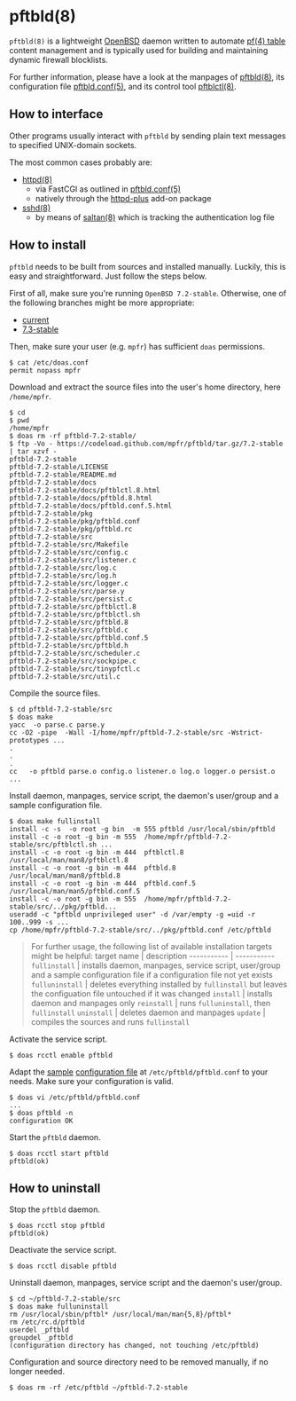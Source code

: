 # pftbld(8)

`pftbld(8)` is a lightweight [OpenBSD](https://www.openbsd.org) daemon written to automate [pf(4) table](http://man.openbsd.org/pf.conf#TABLES) content management and is typically used for building and maintaining dynamic firewall blocklists.

For further information, please have a look at the manpages of [pftbld(8)](https://mpfr.net/man/pftbld/7.2-stable/pftbld.8.html), its configuration file [pftbld.conf(5)](https://mpfr.net/man/pftbld/7.2-stable/pftbld.conf.5.html), and its control tool [pftblctl(8)](https://mpfr.net/man/pftbld/7.2-stable/pftblctl.8.html).

## How to interface

Other programs usually interact with `pftbld` by sending plain text messages to specified UNIX-domain sockets.

The most common cases probably are:
* [httpd(8)](http://man.openbsd.org/httpd)
	* via FastCGI as outlined in [pftbld.conf(5)](https://mpfr.net/man/pftbld/7.2-stable/pftbld.conf.5.html#EXAMPLES)
	* natively through the [httpd-plus](https://github.com/mpfr/httpd-plus#notify-on-block) add-on package
* [sshd(8)](http://man.openbsd.org/sshd)
	* by means of [saltan(8)](https://github.com/mpfr/saltan) which is tracking the authentication log file

## How to install

`pftbld` needs to be built from sources and installed manually. Luckily, this is easy and straightforward. Just follow the steps below.

First of all, make sure you're running `OpenBSD 7.2-stable`. Otherwise, one of the following branches might be more appropriate:
* [current](https://github.com/mpfr/pftbld)
* [7.3-stable](https://github.com/mpfr/pftbld/tree/7.3-stable)

Then, make sure your user (e.g. `mpfr`) has sufficient `doas` permissions.

```
$ cat /etc/doas.conf
permit nopass mpfr
```

Download and extract the source files into the user's home directory, here `/home/mpfr`.

```
$ cd
$ pwd
/home/mpfr
$ doas rm -rf pftbld-7.2-stable/
$ ftp -Vo - https://codeload.github.com/mpfr/pftbld/tar.gz/7.2-stable | tar xzvf -
pftbld-7.2-stable
pftbld-7.2-stable/LICENSE
pftbld-7.2-stable/README.md
pftbld-7.2-stable/docs
pftbld-7.2-stable/docs/pftblctl.8.html
pftbld-7.2-stable/docs/pftbld.8.html
pftbld-7.2-stable/docs/pftbld.conf.5.html
pftbld-7.2-stable/pkg
pftbld-7.2-stable/pkg/pftbld.conf
pftbld-7.2-stable/pkg/pftbld.rc
pftbld-7.2-stable/src
pftbld-7.2-stable/src/Makefile
pftbld-7.2-stable/src/config.c
pftbld-7.2-stable/src/listener.c
pftbld-7.2-stable/src/log.c
pftbld-7.2-stable/src/log.h
pftbld-7.2-stable/src/logger.c
pftbld-7.2-stable/src/parse.y
pftbld-7.2-stable/src/persist.c
pftbld-7.2-stable/src/pftblctl.8
pftbld-7.2-stable/src/pftblctl.sh
pftbld-7.2-stable/src/pftbld.8
pftbld-7.2-stable/src/pftbld.c
pftbld-7.2-stable/src/pftbld.conf.5
pftbld-7.2-stable/src/pftbld.h
pftbld-7.2-stable/src/scheduler.c
pftbld-7.2-stable/src/sockpipe.c
pftbld-7.2-stable/src/tinypfctl.c
pftbld-7.2-stable/src/util.c
```

Compile the source files.

```
$ cd pftbld-7.2-stable/src
$ doas make
yacc  -o parse.c parse.y
cc -O2 -pipe  -Wall -I/home/mpfr/pftbld-7.2-stable/src -Wstrict-prototypes ...
.
.
.
cc   -o pftbld parse.o config.o listener.o log.o logger.o persist.o ...
```

Install daemon, manpages, service script, the daemon's user/group and a sample configuration file.

```
$ doas make fullinstall
install -c -s  -o root -g bin  -m 555 pftbld /usr/local/sbin/pftbld
install -c -o root -g bin -m 555  /home/mpfr/pftbld-7.2-stable/src/pftblctl.sh ...
install -c -o root -g bin -m 444  pftblctl.8 /usr/local/man/man8/pftblctl.8
install -c -o root -g bin -m 444  pftbld.8 /usr/local/man/man8/pftbld.8
install -c -o root -g bin -m 444  pftbld.conf.5 /usr/local/man/man5/pftbld.conf.5
install -c -o root -g bin -m 555  /home/mpfr/pftbld-7.2-stable/src/../pkg/pftbld...
useradd -c "pftbld unprivileged user" -d /var/empty -g =uid -r 100..999 -s ...
cp /home/mpfr/pftbld-7.2-stable/src/../pkg/pftbld.conf /etc/pftbld
```

> For further usage, the following list of available installation targets might be helpful:
> target name | description
> ----------- | -----------
> `fullinstall` | installs daemon, manpages, service script, user/group and a sample configuration file if a configuration file not yet exists
> `fulluninstall` | deletes everything installed by `fullinstall` but leaves the configuation file untouched if it was changed
> `install` | installs daemon and manpages only
> `reinstall` | runs `fulluninstall`, then `fullinstall`
> `uninstall` | deletes daemon and manpages
> `update` | compiles the sources and runs `fullinstall`

Activate the service script.

```
$ doas rcctl enable pftbld
```

Adapt the [sample](pkg/pftbld.conf) [configuration file](https://mpfr.net/man/pftbld/7.2-stable/pftbld.conf.5.html) at `/etc/pftbld/pftbld.conf` to your needs. Make sure your configuration is valid.

```
$ doas vi /etc/pftbld/pftbld.conf
...
$ doas pftbld -n
configuration OK
```

Start the `pftbld` daemon.

```
$ doas rcctl start pftbld
pftbld(ok)
```

## How to uninstall

Stop the `pftbld` daemon.

```
$ doas rcctl stop pftbld
pftbld(ok)
```

Deactivate the service script.

```
$ doas rcctl disable pftbld
```

Uninstall daemon, manpages, service script and the daemon's user/group.

```
$ cd ~/pftbld-7.2-stable/src
$ doas make fulluninstall
rm /usr/local/sbin/pftbl* /usr/local/man/man{5,8}/pftbl*
rm /etc/rc.d/pftbld
userdel _pftbld
groupdel _pftbld
(configuration directory has changed, not touching /etc/pftbld)
```

Configuration and source directory need to be removed manually, if no longer needed.

```
$ doas rm -rf /etc/pftbld ~/pftbld-7.2-stable
```
